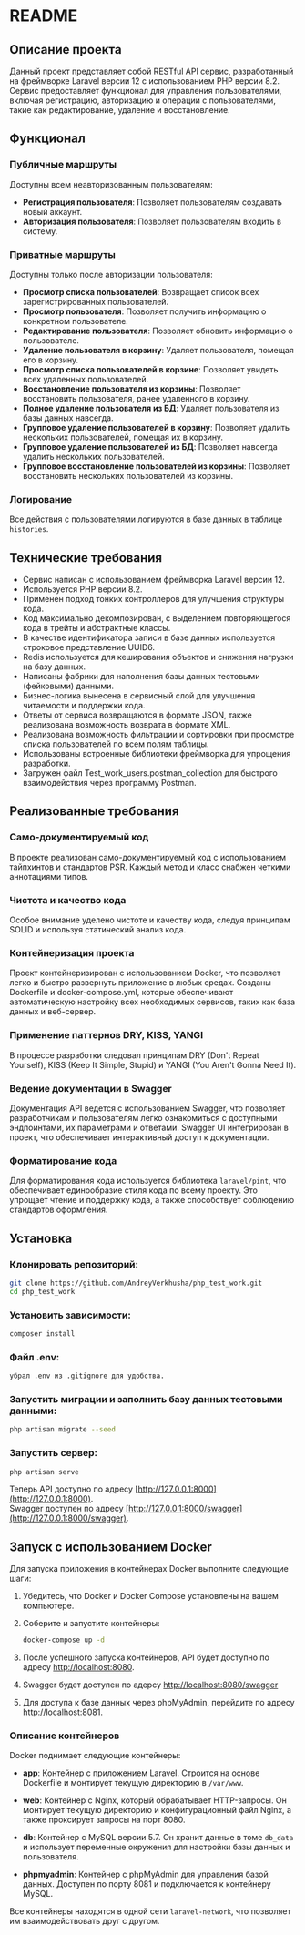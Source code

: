 # README

## Описание проекта

Данный проект представляет собой RESTful API сервис, разработанный на фреймворке Laravel версии 12 с использованием PHP версии 8.2. Сервис предоставляет функционал для управления пользователями, включая регистрацию, авторизацию и операции с пользователями, такие как редактирование, удаление и восстановление.

## Функционал

### Публичные маршруты
Доступны всем неавторизованным пользователям:
- **Регистрация пользователя**: Позволяет пользователям создавать новый аккаунт.
- **Авторизация пользователя**: Позволяет пользователям входить в систему.

### Приватные маршруты
Доступны только после авторизации пользователя:
- **Просмотр списка пользователей**: Возвращает список всех зарегистрированных пользователей.
- **Просмотр пользователя**: Позволяет получить информацию о конкретном пользователе.
- **Редактирование пользователя**: Позволяет обновить информацию о пользователе.
- **Удаление пользователя в корзину**: Удаляет пользователя, помещая его в корзину.
- **Просмотр списка пользователей в корзине**: Позволяет увидеть всех удаленных пользователей.
- **Восстановление пользователя из корзины**: Позволяет восстановить пользователя, ранее удаленного в корзину.
- **Полное удаление пользователя из БД**: Удаляет пользователя из базы данных навсегда.
- **Групповое удаление пользователей в корзину**: Позволяет удалить нескольких пользователей, помещая их в корзину.
- **Групповое удаление пользователей из БД**: Позволяет навсегда удалить нескольких пользователей.
- **Групповое восстановление пользователей из корзины**: Позволяет восстановить нескольких пользователей из корзины.

### Логирование
Все действия с пользователями логируются в базе данных в таблице `histories`.

## Технические требования

- Сервис написан с использованием фреймворка Laravel версии 12.
- Используется PHP версии 8.2.
- Применен подход тонких контроллеров для улучшения структуры кода.
- Код максимально декомпозирован, с выделением повторяющегося кода в трейты и абстрактные классы.
- В качестве идентификатора записи в базе данных используется строковое представление UUID6.
- Redis используется для кеширования объектов и снижения нагрузки на базу данных.
- Написаны фабрики для наполнения базы данных тестовыми (фейковыми) данными.
- Бизнес-логика вынесена в сервисный слой для улучшения читаемости и поддержки кода.
- Ответы от сервиса возвращаются в формате JSON, также реализована возможность возврата в формате XML.
- Реализована возможность фильтрации и сортировки при просмотре списка пользователей по всем полям таблицы.
- Использованы встроенные библиотеки фреймворка для упрощения разработки.
- Загружен файл Test_work_users.postman_collection для быстрого взаимодействия через программу Postman.
 
## Реализованные требования

### Само-документируемый код
В проекте реализован само-документируемый код с использованием тайпхинтов и стандартов PSR. Каждый метод и класс снабжен четкими аннотациями типов.

### Чистота и качество кода
Особое внимание уделено чистоте и качеству кода, следуя принципам SOLID и используя статический анализ кода.

### Контейнеризация проекта
Проект контейнеризирован с использованием Docker, что позволяет легко и быстро развернуть приложение в любых средах. Созданы Dockerfile и docker-compose.yml, которые обеспечивают автоматическую настройку всех необходимых сервисов, таких как база данных и веб-сервер.

### Применение паттернов DRY, KISS, YANGI
В процессе разработки следовал принципам DRY (Don't Repeat Yourself), KISS (Keep It Simple, Stupid) и YANGI (You Aren't Gonna Need It).

### Ведение документации в Swagger
Документация API ведется с использованием Swagger, что позволяет разработчикам и пользователям легко ознакомиться с доступными эндпоинтами, их параметрами и ответами. Swagger UI интегрирован в проект, что обеспечивает интерактивный доступ к документации.

### Форматирование кода
Для форматирования кода используется библиотека `laravel/pint`, что обеспечивает единообразие стиля кода по всему проекту. Это упрощает чтение и поддержку кода, а также способствует соблюдению стандартов оформления.

## Установка

### Клонировать репозиторий:

```bash
git clone https://github.com/AndreyVerkhusha/php_test_work.git
cd php_test_work
```

### Установить зависимости:

```bash
composer install
```

### Файл .env:

```bash
убрал .env из .gitignore для удобства.
```

### Запустить миграции и заполнить базу данных тестовыми данными:

```bash
php artisan migrate --seed
```

### Запустить сервер:

```bash
php artisan serve
```

Теперь API доступно по адресу [http://127.0.0.1:8000](http://127.0.0.1:8000). </br>
Swagger доступен по адресу [http://127.0.0.1:8000/swagger](http://127.0.0.1:8000/swagger).

## Запуск с использованием Docker

Для запуска приложения в контейнерах Docker выполните следующие шаги:

1. Убедитесь, что Docker и Docker Compose установлены на вашем компьютере.

2. Соберите и запустите контейнеры:

   ```bash
   docker-compose up -d
   ```

3. После успешного запуска контейнеров, API будет доступно по адресу [http://localhost:8080](http://localhost:8080).
   
5. Swagger будет доступен по адерсу [http://localhost:8080/swagger](http://localhost:8080/swagger)

6. Для доступа к базе данных через phpMyAdmin, перейдите по адресу http://localhost:8081.

### Описание контейнеров

Docker поднимает следующие контейнеры:

- **app**: Контейнер с приложением Laravel. Строится на основе Dockerfile и монтирует текущую директорию в `/var/www`.

- **web**: Контейнер с Nginx, который обрабатывает HTTP-запросы. Он монтирует текущую директорию и конфигурационный файл Nginx, а также проксирует запросы на порт 8080.

- **db**: Контейнер с MySQL версии 5.7. Он хранит данные в томе `db_data` и использует переменные окружения для настройки базы данных и пользователя.

- **phpmyadmin**: Контейнер с phpMyAdmin для управления базой данных. Доступен по порту 8081 и подключается к контейнеру MySQL.

Все контейнеры находятся в одной сети `laravel-network`, что позволяет им взаимодействовать друг с другом.

